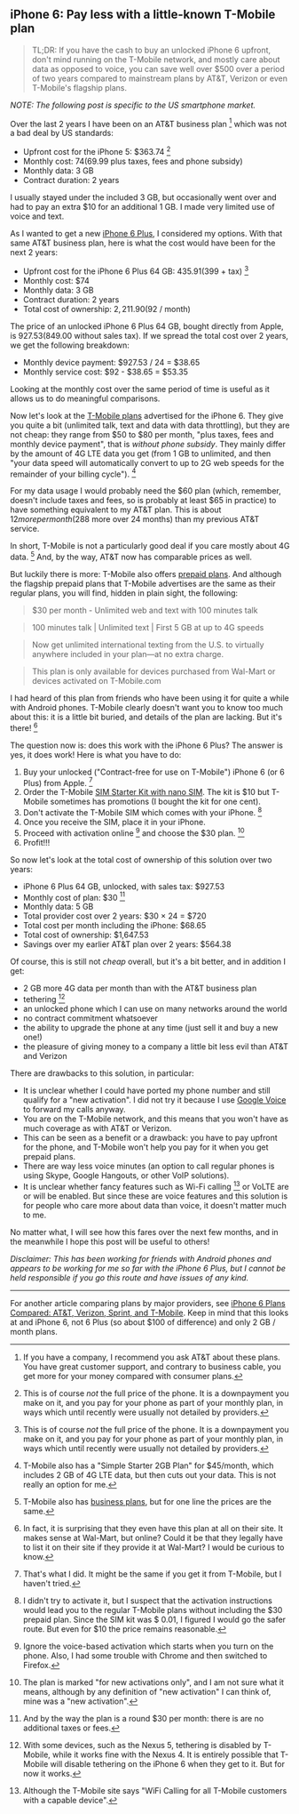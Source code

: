 ## iPhone 6: Pay less with a little-known T-Mobile plan

> TL;DR: If you have the cash to buy an unlocked iPhone 6 upfront, don't mind running on the T-Mobile network, and mostly care about data as opposed to voice, you can save well over $500 over a period of two years compared to mainstream plans by AT&T, Verizon or even T-Mobile's flagship plans.

*NOTE: The following post is specific to the US smartphone market.*

Over the last 2 years I have been on an AT&T business plan [^business] which was not a bad deal by US standards:

- Upfront cost for the iPhone 5: $363.74 [^subsidy]
- Monthly cost: $74 ($69.99 plus taxes, fees and phone subsidy)
- Monthly data: 3 GB
- Contract duration: 2 years

I usually stayed under the included 3 GB, but occasionally went over and had to pay an extra $10 for an additional 1 GB. I made very limited use of voice and text.

As I wanted to get a new [iPhone 6 Plus](http://blog.bruchez.name/2014/09/rationalizing-iphone-6-plus.html), I considered my options. With that same AT&T business plan, here is what the cost would have been for the next 2 years:

- Upfront cost for the iPhone 6 Plus 64 GB: $435.91 ($399 + tax) [^subsidy]
- Monthly cost: $74
- Monthly data: 3 GB
- Contract duration: 2 years
- Total cost of ownership: $2,211.90 ($92 / month)

The price of an unlocked iPhone 6 Plus 64 GB, bought directly from Apple, is $927.53 ($849.00 without sales tax). If we spread the total cost over 2 years, we get the following breakdown:

- Monthly device payment: $927.53 / 24 = $38.65
- Monthly service cost: $92 - $38.65 = $53.35

Looking at the monthly cost over the same period of time is useful as it allows us to do meaningful comparisons.

Now let's look at the [T-Mobile plans](http://www.t-mobile.com/cell-phone-plans/individual.html) advertised for the iPhone 6. They give you quite a bit (unlimited talk, text and data with data throttling), but they are not cheap: they range from $50 to $80 per month, "plus taxes, fees and monthly device payment", that is *without phone subsidy*. They mainly differ by the amount of 4G LTE data you get (from 1 GB to unlimited, and then "your data speed will automatically convert to up to 2G web speeds for the remainder of your billing cycle"). [^starter]

For my data usage I would probably need the $60 plan (which, remember, doesn't include taxes and fees, so is probably at least $65 in practice) to have something equivalent to my AT&T plan. This is about $12 more per month ($288 more over 24 months) than my previous AT&T service.

In short, T-Mobile is not a particularly good deal if you care mostly about 4G data. [^tmo-business] And, by the way, AT&T now has comparable prices as well.

But luckily there is more: T-Mobile also offers [prepaid plans](http://prepaid-phones.t-mobile.com/prepaid-plans). And although the flagship prepaid plans that T-Mobile advertises are the same as their regular plans, you will find, hidden in plain sight, the following:

> $30 per month - Unlimited web and text with 100 minutes talk

> 100 minutes talk | Unlimited text | First 5 GB at up to 4G speeds

> Now get unlimited international texting from the U.S. to virtually anywhere included in your plan—at no extra charge.

> This plan is only available for devices purchased from Wal-Mart or devices activated on T-Mobile.com

I had heard of this plan from friends who have been using it for quite a while with Android phones. T-Mobile clearly doesn't want you to know too much about this: it is a little bit buried, and details of the plan are lacking. But it's there! [^surprising]

The question now is: does this work with the iPhone 6 Plus? The answer is yes, it does work! Here is what you have to do:

1. Buy your unlocked ("Contract-free for use on T-Mobile") iPhone 6 (or 6 Plus) from Apple. [^apple-tmo]
1. Order the T-Mobile [SIM Starter Kit with nano SIM](http://prepaid-phones.t-mobile.com/prepaid-phone/T-Mobile-Nano-SIM-Card-Prepaid). The kit is $10 but T-Mobile sometimes has promotions (I bought the kit for one cent).
1. Don't activate the T-Mobile SIM which comes with your iPhone. [^included-sim]
1. Once you receive the SIM, place it in your iPhone.
1. Proceed with activation online [^voice-activation] and choose the $30 plan. [^new-activation]
1. Profit!!!

So now let's look at the total cost of ownership of this solution over two years:

- iPhone 6 Plus 64 GB, unlocked, with sales tax: $927.53
- Monthly cost of plan: $30 [^thirty]
- Monthly data: 5 GB
- Total provider cost over 2 years: $30 × 24 = $720
- Total cost per month including the iPhone: $68.65
- Total cost of ownership: $1,647.53
- Savings over my earlier AT&T plan over 2 years: $564.38

Of course, this is still not *cheap* overall, but it's a bit better, and in addition I get:

- 2 GB more 4G data per month than with the AT&T business plan
- tethering [^tethering]
- an unlocked phone which I can use on many networks around the world
- no contract commitment whatsoever
- the ability to upgrade the phone at any time (just sell it and buy a new one!)
- the pleasure of giving money to a company a little bit less evil than AT&T and Verizon

There are drawbacks to this solution, in particular:

- It is unclear whether I could have ported my phone number and still qualify for a "new activation". I did not try it because I use [Google Voice](https://support.google.com/voice/answer/115061?hl=en) to forward my calls anyway.
- You are on the T-Mobile network, and this means that you won't have as much coverage as with AT&T or Verizon.
- This can be seen as a benefit or a drawback: you have to pay upfront for the phone, and T-Mobile won't help you pay for it when you get prepaid plans.
- There are way less voice minutes (an option to call regular phones is using Skype, Google Hangouts, or other VoIP solutions).
- It is unclear whether fancy features such as Wi-Fi calling [^wifi] or VoLTE are or will be enabled. But since these are voice features and this solution is for people who care more about data than voice, it doesn't matter much to me.

No matter what, I will see how this fares over the next few months, and in the meanwhile I hope this post will be useful to others!

*Disclaimer: This has been working for friends with Android phones and appears to be working for me so far with the iPhone 6 Plus, but I cannot be held responsible if you go this route and have issues of any kind.*

---

For another article comparing plans by major providers, see [iPhone 6 Plans Compared: AT&T, Verizon, Sprint, and T-Mobile](https://www.yahoo.com/tech/iphone-6-plans-compared-at-t-verizon-sprint-and-97601904249.html). Keep in mind that this looks at and iPhone 6, not 6 Plus (so about $100 of difference) and only 2 GB / month plans.

[^business]: If you have a company, I recommend you ask AT&T about these plans. You have great customer support, and contrary to business cable, you get more for your money compared with consumer plans.

[^apple-tmo]: That's what I did. It might be the same if you get it from T-Mobile, but I haven't tried.

[^included-sim]: I didn't try to activate it, but I suspect that the activation instructions would lead you to the regular T-Mobile plans without including the $30 prepaid plan. Since the SIM kit was $ 0.01, I figured I would go the safer route. But even for $10 the price remains reasonable.

[^voice-activation]: Ignore the voice-based activation which starts when you turn on the phone. Also, I had some trouble with Chrome and then switched to Firefox.

[^new-activation]: The plan is marked "for new activations only", and I am not sure what it means, although by any definition of "new activation" I can think of, mine was a "new activation".

[^tmo-business]: T-Mobile also has [business plans](https://business.t-mobile.com/plans), but for one line the prices are the same.

[^subsidy]: This is of course *not* the full price of the phone. It is a downpayment you make on it, and you pay for your phone as part of your monthly plan, in ways which until recently were usually not detailed by providers.

[^thirty]: And by the way the plan is a round $30 per month: there is are no additional taxes or fees.

[^tethering]: With some devices, such as the Nexus 5, tethering is disabled by T-Mobile, while it works fine with the Nexus 4. It is entirely possible that T-Mobile will disable tethering on the iPhone 6 when they get to it. But for now it works.

[^wifi]: Although the T-Mobile site says "WiFi Calling for all T-Mobile customers with a capable device".

[^starter]: T-Mobile also has a "Simple Starter 2GB Plan" for $45/month, which includes 2 GB of 4G LTE data, but then cuts out your data. This is not really an option for me.

[^surprising]:  In fact, it is surprising that they even have this plan at all on their site. It makes sense at Wal-Mart, but online? Could it be that they legally have to list it on their site if they provide it at Wal-Mart? I would be curious to know.